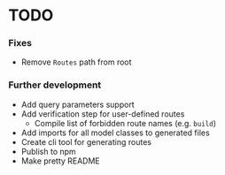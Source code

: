 # TODO

### Fixes

- Remove `Routes` path from root

### Further development

- Add query parameters support
- Add verification step for user-defined routes
  - Compile list of forbidden route names (e.g. `build`)
- Add imports for all model classes to generated files
- Create cli tool for generating routes
- Publish to npm
- Make pretty README
